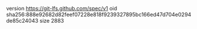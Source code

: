 version https://git-lfs.github.com/spec/v1
oid sha256:888e92682d82feef07228e818f9239327895bc166ed47d704e0294de85c24043
size 2883
